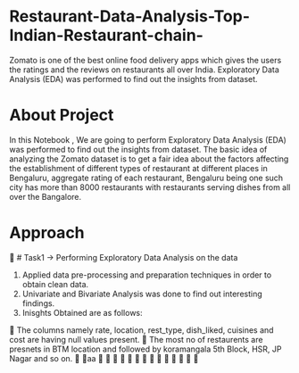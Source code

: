 # Restaurant-Data-Analysis-Top-Indian-Restaurant-chain-
Zomato is one of the best online food delivery apps which gives the users the ratings and the reviews on restaurants all over India.  Exploratory Data Analysis (EDA) was performed to find out the insights from dataset.
# About Project
In this Notebook , We are going to perform Exploratory Data Analysis (EDA) was performed to find out the insights from dataset. The basic idea of analyzing the Zomato dataset is to get a fair idea about the factors affecting the establishment of different types of restaurant at different places in Bengaluru, aggregate rating of each restaurant, Bengaluru being one such city has more than 8000 restaurants with restaurants serving dishes from all over the Bangalore.
# Approach
📍 # Task1 -> Performing Exploratory Data Analysis on the data
1. Applied data pre-processing and preparation techniques in order to obtain clean data.
2. Univariate and Bivariate Analysis was done to find out interesting findings.
3. Inisghts Obtained are as follows:

📌 The columns namely rate, location, rest_type, dish_liked, cuisines and cost are having null values present.
📌 The most no of restaurents are presnets in BTM location and followed by koramangala 5th Block, HSR, JP Nagar and so on.
📌
📌aa
📌
📌
📌
📌
📌
📌
📌
📌
📌
📌
📌
📌
📌
📌
